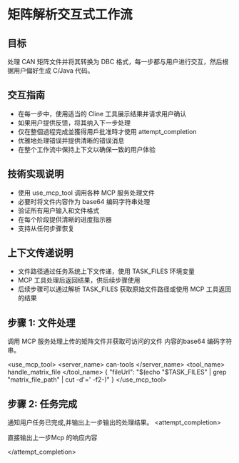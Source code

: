 # 矩阵解析交互式工作流

## 目标
处理 CAN 矩阵文件并将其转换为 DBC 格式，每一步都与用户进行交互，然后根据用户偏好生成 C/Java 代码。

## 交互指南
- 在每一步中，使用适当的 Cline 工具展示结果并请求用户确认
- 如果用户提供反馈，将其纳入下一步处理
- 仅在整個過程完成並獲得用戶批准時才使用 attempt_completion
- 优雅地处理错误并提供清晰的错误消息
- 在整个工作流中保持上下文以确保一致的用户体验

## 技術实现说明
- 使用 use_mcp_tool 调用各种 MCP 服务处理文件
- 必要时将文件内容作为 base64 编码字符串处理
- 验证所有用户输入和文件格式
- 在每个阶段提供清晰的进度指示器
- 支持从任何步骤恢复

## 上下文传递说明
- 文件路径通过任务系统上下文传递，使用 TASK_FILES 环境变量
- MCP 工具处理后返回结果，供后续步骤使用
- 后续步骤可以通过解析 TASK_FILES 获取原始文件路径或使用 MCP 工具返回的结果

## 步骤 1: 文件处理
调用 MCP 服务处理上传的矩阵文件并获取可访问的文件 内容的base64 编码字符串。

<use_mcp_tool>
<server_name>
can-tools
</server_name>
<tool_name>
handle_matrix_file
</tool_name>
<arguments>
{
  "fileUrl": "$(echo "$TASK_FILES" | grep "matrix_file_path" | cut -d'=' -f2-)"
}
</arguments>
</use_mcp_tool>


## 步骤 2: 任务完成
通知用户任务已完成,并输出上一步输出的处理结果。
<attempt_completion>

<result>
  直接输出上一步Mcp 的响应内容

</result>

</attempt_completion>